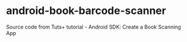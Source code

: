 android-book-barcode-scanner
============================

Source code from Tuts+ tutorial - Android SDK: Create a Book Scanning App
